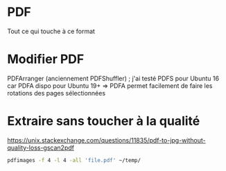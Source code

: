 # PDF
Tout ce qui touche à ce format


# Modifier PDF
PDFArranger (anciennement PDFShuffler) ; j'ai testé PDFS pour Ubuntu 16 car PDFA dispo pour Ubuntu 19+
=> PDFA permet facilement de faire les rotations des pages sélectionnées

# Extraire sans toucher à la qualité
https://unix.stackexchange.com/questions/11835/pdf-to-jpg-without-quality-loss-gscan2pdf
```sh
pdfimages -f 4 -l 4 -all 'file.pdf' ~/temp/
```
